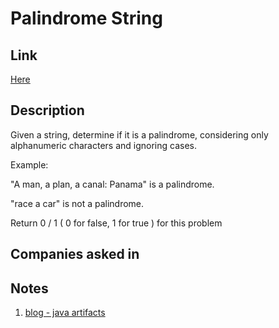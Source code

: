 # Palindrome String

## Link

[Here](https://www.interviewbit.com/problems/palindrome-string/)

## Description

Given a string, determine if it is a palindrome, considering only alphanumeric characters and ignoring cases.

Example:

"A man, a plan, a canal: Panama" is a palindrome.

"race a car" is not a palindrome.

Return 0 / 1 ( 0 for false, 1 for true ) for this problem

## Companies asked in

## Notes

1. [blog - java artifacts](http://www.javaartifacts.com/efficient-way-check-string-palindrome/)